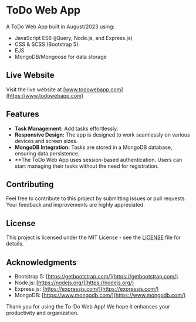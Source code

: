 # ToDo Web App

A ToDo Web App built in August/2023 using:

- JavaScript ES6 (jQuery, Node.js, and Express.js)
- CSS & SCSS (Bootstrap 5)
- EJS
- MongoDB/Mongoose for data storage

## Live Website
Visit the live website at [www.todowebapp.com](https://www.todowebapp.com)


## Features

- **Task Management:** Add tasks effortlessly.
- **Responsive Design:** The app is designed to work seamlessly on various devices and screen sizes.
- **MongoDB Integration:** Tasks are stored in a MongoDB database, ensuring data persistence.
- **The ToDo Web App uses session-based authentication. Users can start managing their tasks without the need for registration.


## Contributing

Feel free to contribute to this project by submitting issues or pull requests. Your feedback and improvements are highly appreciated.

## License

This project is licensed under the MIT License - see the [LICENSE](LICENSE) file for details.

## Acknowledgments

- Bootstrap 5: [https://getbootstrap.com/](https://getbootstrap.com/)
- Node.js: [https://nodejs.org/](https://nodejs.org/)
- Express.js: [https://expressjs.com/](https://expressjs.com/)
- MongoDB: [https://www.mongodb.com/](https://www.mongodb.com/)

Thank you for using the To-Do Web App! We hope it enhances your productivity and organization.
```
